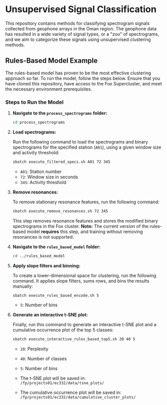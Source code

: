 # Unsupervised Signal Classification

This repository contains methods for classifying spectrogram signals collected from geophone arrays in the Oman region. The geophone data has resulted in a wide variety of signal types, or a "zoo" of spectrograms, and we aim to categorize these signals using unsupervised clustering methods.

## Rules-Based Model Example

The rules-based model has proven to be the most effective clustering approach so far. To run the model, follow the steps below. Ensure that you have cloned this repository, have access to the Fox Supercluster, and meet the necessary environment prerequisites.

### Steps to Run the Model

1. **Navigate to the `process_spectrograms` folder:**

    ```bash
    cd process_spectrograms
    ```

2. **Load spectrograms:**
   
   Run the following command to load the spectrograms and binary spectrograms for the specified station (`A01`), using a given window size and activity threshold:

    ```bash
    sbatch execute_filtered_specs.sh A01 72 345
    ```
   - `A01`: Station number
   - `72`: Window size in seconds
   - `345`: Activity threshold

3. **Remove resonances:**

   To remove stationary resonance features, run the following command:

    ```bash
    sbatch execute_remove_resonances.sh 72 345
    ```

   This step removes resonance features and stores the modified binary spectrograms in the Fox cluster. **Note:** The current version of the rules-based model **requires** this step, and training without removing resonances is not supported.

4. **Navigate to the `rules_based_model` folder:**

    ```bash
    cd ../rules_based_model
    ```

5. **Apply slope filters and binning:**

   To create a lower-dimensional space for clustering, run the following command. It applies slope filters, sums rows, and bins the results manually:

    ```bash
    sbatch execute_rules_based_encode.sh 5
    ```
   - `5`: Number of bins

6. **Generate an interactive t-SNE plot:**

   Finally, run this command to generate an interactive t-SNE plot and a cumulative occurrence plot of the top 5 classes:

    ```bash
    sbatch execute_interactive_rules_based_top5.sh 20 40 5
    ```
   - `20`: Perplexity
   - `40`: Number of classes
   - `5`: Number of bins

   - The t-SNE plot will be saved in: `/fp/projects01/ec332/data/tsne_plots/`
   - The cumulative occurrence plot will be saved in: `/fp/projects01/ec332/data/cumulative_cluster_plots/`
